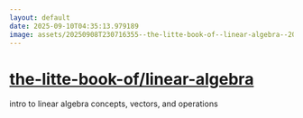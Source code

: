 ```yaml
---
layout: default
date: 2025-09-10T04:35:13.979189
image: assets/20250908T230716355--the-litte-book-of--linear-algebra--20250908T231810241--cropped.png
---
```


# [the-litte-book-of/linear-algebra](https://github.com/the-litte-book-of/linear-algebra)

intro to linear algebra concepts, vectors, and operations
